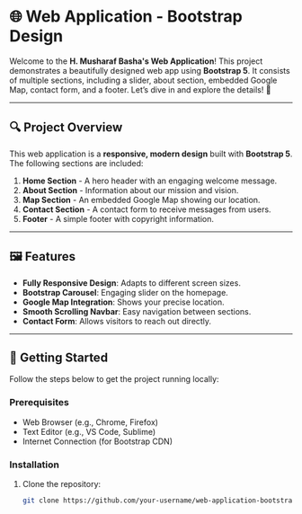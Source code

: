 # 🌐 Web Application - Bootstrap Design

Welcome to the **H. Musharaf Basha's Web Application**! This project demonstrates a beautifully designed web app using **Bootstrap 5**. It consists of multiple sections, including a slider, about section, embedded Google Map, contact form, and a footer. Let’s dive in and explore the details! 🚀

---

## 🔍 Project Overview

This web application is a **responsive, modern design** built with **Bootstrap 5**. The following sections are included:  
1. **Home Section** - A hero header with an engaging welcome message.  
2. **About Section** - Information about our mission and vision.  
3. **Map Section** - An embedded Google Map showing our location.  
4. **Contact Section** - A contact form to receive messages from users.  
5. **Footer** - A simple footer with copyright information.

---

## 🖼️ Features

- **Fully Responsive Design**: Adapts to different screen sizes.
- **Bootstrap Carousel**: Engaging slider on the homepage.
- **Google Map Integration**: Shows your precise location.
- **Smooth Scrolling Navbar**: Easy navigation between sections.
- **Contact Form**: Allows visitors to reach out directly.
  
---

## 🚀 Getting Started

Follow the steps below to get the project running locally:

### Prerequisites
- Web Browser (e.g., Chrome, Firefox)
- Text Editor (e.g., VS Code, Sublime)
- Internet Connection (for Bootstrap CDN)

### Installation
1. Clone the repository:
   ```bash
   git clone https://github.com/your-username/web-application-bootstrap.git
